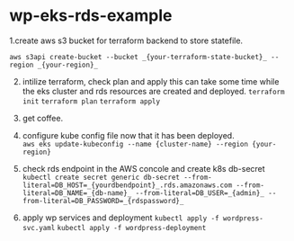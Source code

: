 # wp-eks-rds-example

1.create aws s3 bucket for terraform backend to store statefile. 
```
aws s3api create-bucket --bucket _{your-terraform-state-bucket}_ --region _{your-region}_
```
2. intilize terraform, check plan and apply this can take some time while the eks cluster and rds resources are created and deployed. 
```terraform init```
```terraform plan```
```terraform apply```

3. get coffee. 

4. configure kube config file now that it has been deployed.  
```aws eks update-kubeconfig --name {cluster-name} --region {your-region}```

5. check rds endpoint in the AWS concole and create k8s db-secret
	```kubectl create secret generic db-secret --from-literal=DB_HOST=_{yourdbendpoint}_.rds.amazonaws.com --from-literal=DB_NAME=_{db-name}_ --from-literal=DB_USER=_{admin}_ --from-literal=DB_PASSWORD=_{rdspassword}_```

7. apply wp services and deployment 
	```kubectl apply -f wordpress-svc.yaml```
	```kubectl apply -f wordpress-deployment```
